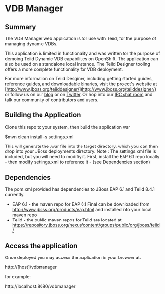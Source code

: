 # VDB Manager

## Summary

The VDB Manager web application is for use with Teiid, for the purpose of managing dynamic VDBs.

This application is limited in functionality and was written for the purpose of demoing Teiid Dynamic VDB capabilities on OpenShift.  The application can also be used on a standalone local instance.  The Teiid Designer tooling offers a more complete functionality for VDB deployment.

For more information on Teiid Desginer, including getting started guides, reference guides, and downloadable binaries, visit the project's website at [http://www.jboss.org/teiiddesigner/](http://www.jboss.org/teiiddesigner/)
or follow us on our [blog](http://teiid.blogspot.com/) or on [Twitter](https://twitter.com/teiiddesigner). Or hop into our [IRC chat room](http://www.jboss.org/teiiddesigner/chat)
and talk our community of contributors and users.

## Building the Application

Clone this repo to your system, then build the application war 

$mvn clean install -s settings.xml

This will generate the .war file into the target directory, which you can then drop into your JBoss deployments directory.
Note : The settings.xml file is included, but you will need to modifiy it.  First, install the EAP 6.1 repo locally - then modify settings.xml to reference it - (see Dependencies section)

## Dependencies

The pom.xml provided has dependencies to JBoss EAP 6.1 and Teiid 8.4.1 currently.

 - EAP 6.1 - the maven repo for EAP 6.1 Final can be downloaded from http://www.jboss.org/products/eap.html and installed into your local maven repo
 - Teiid   - the public maven repos for Teiid are located at https://repository.jboss.org/nexus/content/groups/public/org/jboss/teiid/

## Access the application

Once deployed you may access the application in your browser at:

http://[host]/vdbmanager

for example: 

http://localhost:8080/vdbmanager

